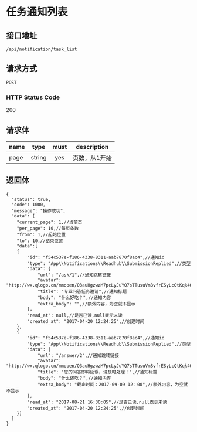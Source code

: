 # 任务通知列表

## 接口地址

`/api/notification/task_list`

## 请求方式

`POST`

### HTTP Status Code

200

## 请求体

| name     | type     | must     | description |
|----------|:--------:|:--------:|:--------:|
| page   | string   | yes     | 页数，从1开始 |


## 返回体

```json5
{
  "status": true,
  "code": 1000,
  "message": "操作成功",
  "data": [
    "current_page": 1,//当前页
    "per_page": 10,//每页条数
    "from": 1,//起始位置
    "to": 10,//结束位置
    "data":[
    {
        "id": "f54c537e-f186-4338-8311-aab7870f8ac4",//通知id
        "type": "App\\Notifications\\Readhub\\SubmissionReplied",//类型
        "data": {
            "url": "/ask/1",//通知跳转链接
            "avatar": "http://wx.qlogo.cn/mmopen/Q3auHgzwzM7pcLyJuYQ7sTTusuVm8vfrESyLcQtKqk4QFGqicZU2AWVAQIjCLrYSRiciaKcHrZAHM2RAroR1NXWyA/0",
            "title": "专业问答任务邀请",//通知标题
            "body": "什么好吃？",//通知内容
            "extra_body": "",//额外内容，为空就不显示
        },
        "read_at": null,//是否已读,null表示未读
        "created_at": "2017-04-20 12:24:25",//创建时间
    },
    {
        "id": "f54c537e-f186-4338-8311-aab7870f8ac4",//通知id
        "type": "App\\Notifications\\Readhub\\SubmissionReplied",//类型
        "data": {
            "url": "/answer/2",//通知跳转链接
            "avatar": "http://wx.qlogo.cn/mmopen/Q3auHgzwzM7pcLyJuYQ7sTTusuVm8vfrESyLcQtKqk4QFGqicZU2AWVAQIjCLrYSRiciaKcHrZAHM2RAroR1NXWyA/0",
            "title": "您的问答即将延误，请及时处理！",//通知标题
            "body": "什么还吃？",//通知内容
            "extra_body": "截止时间：2017-09-09 12：00",//额外内容，为空就不显示
        },
        "read_at": "2017-08-21 16:30:05",//是否已读,null表示未读
        "created_at": "2017-04-20 12:24:25",//创建时间
    }]
  ]
}
``` 
